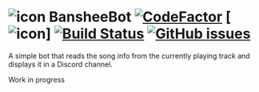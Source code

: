 # ![icon](https://u.teknik.io/znQBF.png) BansheeBot [![CodeFactor](https://www.codefactor.io/repository/github/calexil/bansheebot/badge)](https://www.codefactor.io/repository/github/calexil/bansheebot) [![icon](https://img.shields.io/badge/Heroku-Deployed-8460aa.svg)] [![Build Status](https://travis-ci.org/calexil/BansheeBot.svg?branch=master)](https://travis-ci.org/calexil/BansheeBot) [![GitHub issues](https://img.shields.io/github/issues/calexil/BansheeBot.svg)](https://github.com/calexil/BansheeBot/issues)


A simple bot that reads the song info from the currently playing track and displays it in a Discord channel.

Work in progress
